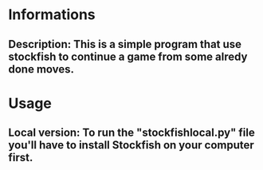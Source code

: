 # Informations
## Description: This is a simple program that use stockfish to continue a game from some alredy done moves.

# Usage
## Local version: To run the "stockfishlocal.py" file you'll have to install Stockfish on your computer first.
